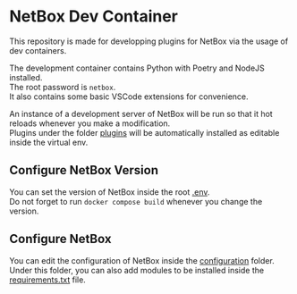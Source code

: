 # NetBox Dev Container

This repository is made for developping plugins for NetBox via the usage of dev containers.  

The development container contains Python with Poetry and NodeJS installed.  
The root password is `netbox`.  
It also contains some basic VSCode extensions for convenience.

An instance of a development server of NetBox will be run so that it hot reloads whenever you make a modification.  
Plugins under the folder [plugins](/plugins/) will be automatically installed as editable inside the virtual env.

## Configure NetBox Version

You can set the version of NetBox inside the root [.env](/.env).  
Do not forget to run `docker compose build` whenever you change the version.

## Configure NetBox

You can edit the configuration of NetBox inside the [configuration](/configuration/) folder.  
Under this folder, you can also add modules to be installed inside the [requirements.txt](/configuration/requirements.txt) file.
